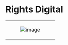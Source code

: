 # Rights Digital  

<table style="border-collapse: collapse; border: none;">
<tr style="border: none;"><td style="border: none;" valign="top" width="25%">
</td><td style="border: none;" valign="top" width="50%">
 
![image](https://user-images.githubusercontent.com/6586811/123034597-6f997e80-d3af-11eb-9b26-f0ca03176ed9.png)
 
</td><td style="border: none;" valign="top" width="25%">
</td></tr></table>

